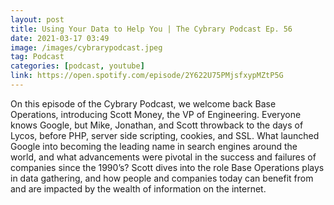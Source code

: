 ```yaml
---
layout: post
title: Using Your Data to Help You | The Cybrary Podcast Ep. 56
date: 2021-03-17 03:49
image: /images/cybrarypodcast.jpeg
tag: Podcast
categories: [podcast, youtube]
link: https://open.spotify.com/episode/2Y622U75PMjsfxypMZtP5G
---
```

On this episode of the Cybrary Podcast, we welcome back Base Operations, introducing Scott Money, the VP of Engineering. Everyone knows Google, but Mike, Jonathan, and Scott throwback to the days of Lycos, before PHP, server side scripting, cookies, and SSL. What launched Google into becoming the leading name in search engines around the world, and what advancements were pivotal in the success and failures of companies since the 1990’s? Scott dives into the role Base Operations plays in data gathering, and how people and companies today can benefit from and are impacted by the wealth of information on the internet.
